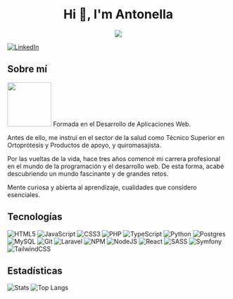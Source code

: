 
# <div align="center"> Hi :wave:, I'm Antonella</div>
<div align="center">
  <img src="https://github.com/user-attachments/assets/733ac37a-c446-406a-95f7-8c6d6d14f165"/>
</div>

[![LinkedIn](https://img.shields.io/badge/linkedin-%230077B5.svg?style=for-the-badge&logo=linkedin&logoColor=white)](https://www.linkedin.com/in/antonella-racconto-10a415283/)

## Sobre mí
 <img src="https://media.giphy.com/media/HQHwvSBSy7s0AXOlWt/giphy.gif" width="100"/> Formada en el Desarrollo de Aplicaciones Web. 

Antes de ello, me instruí en el sector de la salud como Técnico Superior en Ortoprótesis y Productos de apoyo, y quiromasajista. 

Por las vueltas de la vida, hace tres años comencé mi carrera profesional en el mundo de la programación y el desarrollo web. De esta forma, acabé descubriendo un mundo fascinante y de grandes retos. 

Mente curiosa y abierta al aprendizaje, cualidades que considero esenciales. 

## Tecnologías 

![HTML5](https://img.shields.io/badge/html5-%23E34F26.svg?style=for-the-badge&logo=html5&logoColor=white)
![JavaScript](https://img.shields.io/badge/javascript-%23323330.svg?style=for-the-badge&logo=javascript&logoColor=%23F7DF1E)
![CSS3](https://img.shields.io/badge/css3-%231572B6.svg?style=for-the-badge&logo=css3&logoColor=white)
![PHP](https://img.shields.io/badge/php-%23777BB4.svg?style=for-the-badge&logo=php&logoColor=white)
![TypeScript](https://img.shields.io/badge/typescript-%23007ACC.svg?style=for-the-badge&logo=typescript&logoColor=white)
![Python](https://img.shields.io/badge/python-3670A0?style=for-the-badge&logo=python&logoColor=ffdd54)
![Postgres](https://img.shields.io/badge/postgres-%23316192.svg?style=for-the-badge&logo=postgresql&logoColor=white)
![MySQL](https://img.shields.io/badge/mysql-4479A1.svg?style=for-the-badge&logo=mysql&logoColor=white)
![Git](https://img.shields.io/badge/git-%23F05033.svg?style=for-the-badge&logo=git&logoColor=white)
![Laravel](https://img.shields.io/badge/laravel-%23FF2D20.svg?style=for-the-badge&logo=laravel&logoColor=white)
![NPM](https://img.shields.io/badge/NPM-%23CB3837.svg?style=for-the-badge&logo=npm&logoColor=white)
![NodeJS](https://img.shields.io/badge/node.js-6DA55F?style=for-the-badge&logo=node.js&logoColor=white)
![React](https://img.shields.io/badge/react-%2320232a.svg?style=for-the-badge&logo=react&logoColor=%2361DAFB)
![SASS](https://img.shields.io/badge/SASS-hotpink.svg?style=for-the-badge&logo=SASS&logoColor=white)
![Symfony](https://img.shields.io/badge/symfony-%23000000.svg?style=for-the-badge&logo=symfony&logoColor=white)
![TailwindCSS](https://img.shields.io/badge/tailwindcss-%2338B2AC.svg?style=for-the-badge&logo=tailwind-css&logoColor=white)

## Estadísticas
![Stats](https://github-readme-stats.vercel.app/api?username=antii16&show_icons=true&theme=radical)
![Top Langs](https://github-readme-stats.vercel.app/api/top-langs/?username=antii16&layout=compact&theme=dark)
